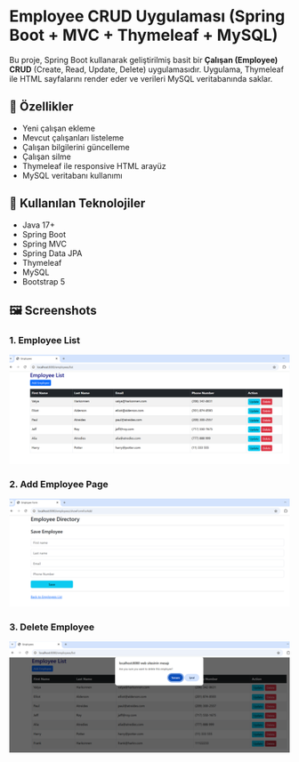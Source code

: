 # Employee CRUD Uygulaması (Spring Boot + MVC + Thymeleaf + MySQL)

Bu proje, Spring Boot kullanarak geliştirilmiş basit bir **Çalışan (Employee) CRUD** (Create, Read, Update, Delete) uygulamasıdır. Uygulama, Thymeleaf ile HTML sayfalarını render eder ve verileri MySQL veritabanında saklar.

## 🚀 Özellikler

- Yeni çalışan ekleme
- Mevcut çalışanları listeleme
- Çalışan bilgilerini güncelleme
- Çalışan silme
- Thymeleaf ile responsive HTML arayüz
- MySQL veritabanı kullanımı

## 🧰 Kullanılan Teknolojiler

- Java 17+
- Spring Boot
- Spring MVC
- Spring Data JPA
- Thymeleaf
- MySQL
- Bootstrap 5


## 🖼️ Screenshots

### 1. Employee List
![Home Page](images/EmployeeList.png)

### 2. Add Employee Page
![Add Employee Page](images/ShowFormForAdd.png)

### 3. Delete Employee
![Add Employee Page](images/DeleteEmployee.png)
